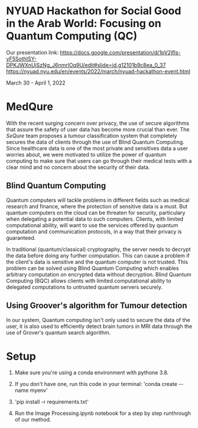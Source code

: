 # NYUAD Hackathon for Social Good in the Arab World: Focusing on Quantum Computing (QC)

Our presentation link:
https://docs.google.com/presentation/d/1pV2jfIs-yF5SothISY-DPKJWXnUjSzNg_J6nmrlOq9U/edit#slide=id.g12101b9c8ea_0_37
https://nyuad.nyu.edu/en/events/2022/march/nyuad-hackathon-event.html

March 30 - April 1, 2022

# MedQure

With the recent surging concern over privacy, the use of secure algorithms that
assure the safety of user data has become more crucial than ever. The _SeQure_
team proposes a tumour classification system that completely secures the data of
clients through the use of Blind Quantum Computing. Since healthcare data is one
of the most private and sensitives data a user worries about, we were motivated
to utilize the power of quantum computing to make sure that users can go through
their medical tests with a clear mind and no concern about the security of their
data.

## Blind Quantum Computing

Quantum computers will tackle problems in different fields such as medical
research and finance, where the protection of sensitive data is a must. But
quantum computers on the cloud can be threaten for security, particulary when
delegating a potential data to such computers. Clients, with limited
computational ability, will want to use the services offered by quantum
computation and communication protocols, in a way that their privacy is
guaranteed.

In traditional (quantum/classical) cryptography, the server needs to decrypt the
data before doing any further computation. This can cause a problem if the
client's data is sensitive and the quantum computer is not trusted. This problem
can be solved using Blind Quantum Computing which enables arbitrary computation
on encrypted data without decryption. Blind Quantum Computing (BQC) allows
clients with limited computational ability to delegated computations to
untrusted quantum servers securely.

## Using Groover's algorithm for Tumour detection

In our system, Quantum computing isn't only used to secure the data of the user,
it is also used to efficiently detect brain tumors in MRI data through the use
of Grover's quantum search algorithm.

# Setup

1. Make sure you're using a conda environment with pythone 3.8.

2. If you don't have one, run this code in your terminal: 'conda create --name
   myenv'

3. 'pip install -r requirements.txt'

4. Run the Image Processing.ipynb notebook for a step by step runthrough of our
   method.
